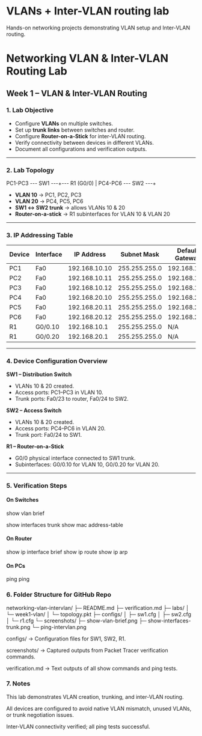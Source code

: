 ﻿# VLANs + Inter-VLAN routing lab

Hands-on networking projects demonstrating VLAN setup and Inter-VLAN routing.

# Networking VLAN & Inter-VLAN Routing Lab

## Week 1 – VLAN & Inter-VLAN Routing

### 1. Lab Objective
- Configure **VLANs** on multiple switches.
- Set up **trunk links** between switches and router.
- Configure **Router-on-a-Stick** for inter-VLAN routing.
- Verify connectivity between devices in different VLANs.
- Document all configurations and verification outputs.

---

### 2. Lab Topology

PC1-PC3 --- SW1 ---+--- R1 (G0/0)
|
PC4-PC6 --- SW2 ---+


- **VLAN 10** → PC1, PC2, PC3  
- **VLAN 20** → PC4, PC5, PC6  
- **SW1 ↔ SW2 trunk** → allows VLANs 10 & 20  
- **Router-on-a-stick** → R1 subinterfaces for VLAN 10 & VLAN 20  

---

### 3. IP Addressing Table

| Device | Interface | IP Address      | Subnet Mask    | Default Gateway |
|--------|-----------|----------------|----------------|----------------|
| PC1    | Fa0       | 192.168.10.10  | 255.255.255.0  | 192.168.10.1   |
| PC2    | Fa0       | 192.168.10.11  | 255.255.255.0  | 192.168.10.1   |
| PC3    | Fa0       | 192.168.10.12  | 255.255.255.0  | 192.168.10.1   |
| PC4    | Fa0       | 192.168.20.10  | 255.255.255.0  | 192.168.20.1   |
| PC5    | Fa0       | 192.168.20.11  | 255.255.255.0  | 192.168.20.1   |
| PC6    | Fa0       | 192.168.20.12  | 255.255.255.0  | 192.168.20.1   |
| R1     | G0/0.10   | 192.168.10.1   | 255.255.255.0  | N/A            |
| R1     | G0/0.20   | 192.168.20.1   | 255.255.255.0  | N/A            |

---

### 4. Device Configuration Overview

**SW1 – Distribution Switch**
- VLANs 10 & 20 created.
- Access ports: PC1–PC3 in VLAN 10.
- Trunk ports: Fa0/23 to router, Fa0/24 to SW2.

**SW2 – Access Switch**
- VLANs 10 & 20 created.
- Access ports: PC4–PC6 in VLAN 20.
- Trunk port: Fa0/24 to SW1.

**R1 – Router-on-a-Stick**
- G0/0 physical interface connected to SW1 trunk.
- Subinterfaces: G0/0.10 for VLAN 10, G0/0.20 for VLAN 20.

---

### 5. Verification Steps

#### On Switches

show vlan brief

show interfaces trunk
show mac address-table

#### On Router

show ip interface brief
show ip route
show ip arp

#### On PCs

ping <other VLAN PC IP>
ping <gateway>


### 6. Folder Structure for GitHub Repo

networking-vlan-intervlan/
├─ README.md
├─ verification.md
├─ labs/
│  └─ week1-vlan/
│      └─ topology.pkt
├─ configs/
│  ├─ sw1.cfg
│  ├─ sw2.cfg
│  └─ r1.cfg
└─ screenshots/
   ├─ show-vlan-brief.png
   ├─ show-interfaces-trunk.png
   └─ ping-intervlan.png


configs/ → Configuration files for SW1, SW2, R1.

screenshots/ → Captured outputs from Packet Tracer verification commands.

verification.md → Text outputs of all show commands and ping tests.


### 7. Notes

This lab demonstrates VLAN creation, trunking, and inter-VLAN routing.

All devices are configured to avoid native VLAN mismatch, unused VLANs, or trunk negotiation issues.

Inter-VLAN connectivity verified; all ping tests successful.